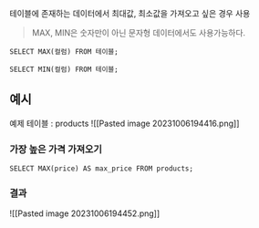 테이블에 존재하는 데이터에서 최대값, 최소값을 가져오고 싶은 경우 사용
> MAX, MIN은 숫자만이 아닌 문자형 데이터에서도 사용가능하다.

`SELECT MAX(컬럼) FROM 테이블;`

`SELECT MIN(컬럼) FROM 테이블;`
## 예시
예제 테이블 : products
![[Pasted image 20231006194416.png]]
### 가장 높은 가격 가져오기
`SELECT MAX(price) AS max_price FROM products;`
### 결과
![[Pasted image 20231006194452.png]]
